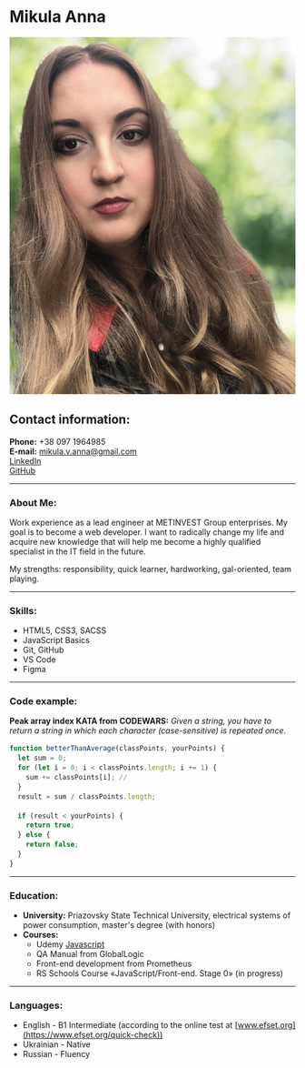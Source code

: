 # Mikula Anna

![My foto](/foto.png)

## Contact information:

**Phone:** +38 097 1964985<br>
**E-mail:** mikula.v.anna@gmail.com<br>
[LinkedIn](https://www.linkedin.com/in/ганна-мікула-147943237/)<br>
[GitHub](https://github.com/AnnaMikula03)

---

### About Me:

Work experience as a lead engineer at METINVEST Group enterprises. My goal is to become a web developer. I want to radically change my life and acquire new knowledge that will help me become a highly qualified specialist in the IT field in the future.

My strengths: responsibility, quick learner, hardworking, gal-oriented, team playing.

---

### Skills:

- HTML5, CSS3, SACSS
- JavaScript Basics
- Git, GitHub
- VS Code
- Figma

---

### Code example:

**Peak array index KATA from CODEWARS:**
_Given a string, you have to return a string in which each character (case-sensitive) is repeated once._

```javascript
function betterThanAverage(classPoints, yourPoints) {
  let sum = 0;
  for (let i = 0; i < classPoints.length; i += 1) {
    sum += classPoints[i]; //
  }
  result = sum / classPoints.length;

  if (result < yourPoints) {
    return true;
  } else {
    return false;
  }
}
```

---

### Education:

- **University:** Priazovsky State Technical University, electrical systems of power consumption, master's degree (with honors)
- **Courses:**
  - Udemy [Javascript](https://www.udemy.com/course/javascript-ru/)
  - QA Manual from GlobalLogic
  - Front-end development from Prometheus
  - RS Schools Course «JavaScript/Front-end. Stage 0» (in progress)

---

### Languages:

- English \- B1 Intermediate (according to the online test at [www.efset.org](https://www.efset.org/quick-check))<br>
- Ukrainian \- Native
- Russian \- Fluency
